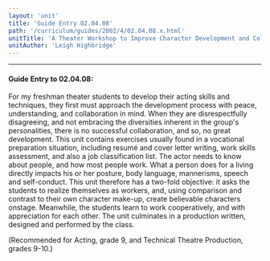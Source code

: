 ```yaml
---
layout: 'unit'
title: 'Guide Entry 02.04.08'
path: '/curriculum/guides/2002/4/02.04.08.x.html'
unitTitle: 'A Theater Workshop to Improve Character Development and Collaboration Skills'
unitAuthor: 'Leigh Highbridge'
---
```


<body>
<hr/>
 <h4>
  Guide Entry to 02.04.08:
 </h4>
 <p>
  For my freshman theater students to develop their acting skills and techniques, they first must approach the development process with peace, understanding, and collaboration in mind. When they are disrespectfully disagreeing, and not embracing the diversities inherent in the group's personalities, there is no successful collaboration, and so, no great development. This unit contains exercises usually found in a vocational preparation situation, including resumé and cover letter writing, work skills assessment, and also a job classification list. The actor needs to know about people, and how most people work. What a person does for a living directly impacts his or her posture, body language, mannerisms, speech and self-conduct. This unit therefore has a two-fold objective: it asks the students to realize themselves as workers, and, using comparison and contrast to their own character make-up, create believable characters onstage. Meanwhile, the students learn to work cooperatively, and with appreciation for each other. The unit culminates in a production written, designed and performed by the class.
 </p>
<p>
  (Recommended for Acting, grade 9, and Technical Theatre Production, grades 9-10.)
 </p>

</body>

